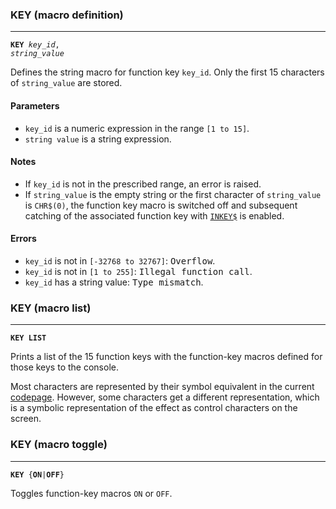 ### KEY (macro definition)
***
<code><b>KEY</b> <var>key_id</var>, <var>string_value</var></code>

Defines the string macro for function key `key_id`. Only the first 15 characters
of `string_value` are stored.

#### Parameters
* `key_id` is a numeric expression in the range `[1 to 15]`.
* `string value` is a string expression.

#### Notes
* If `key_id` is not in the prescribed range, an error is raised.
* If `string_value` is the empty string or the first character of `string_value` is
  `CHR$(0)`, the function key macro is switched off and subsequent catching of the  associated function key with [`INKEY$`](#INKEY$) is enabled.

#### Errors
* `key_id` is not in `[-32768 to 32767]`: <samp>Overflow</samp>.
* `key_id` is not in `[1 to 255]`: <samp>Illegal function call</samp>.
* `key_id` has a string value: <samp>Type mismatch</samp>.

### KEY (macro list)
***
<code><b>KEY LIST</b></code>

Prints a list of the 15 function keys with the function-key macros defined for
those keys to the console.

Most characters are represented by their symbol equivalent in the current
[codepage](#codepage). However, some characters get a different representation, which is a symbolic representation of the effect as control characters on the screen.


### KEY (macro toggle)
***
<code><b>KEY</b> {<b>ON</b>|<b>OFF</b>}</b></code>

Toggles function-key macros `ON` or `OFF`.




